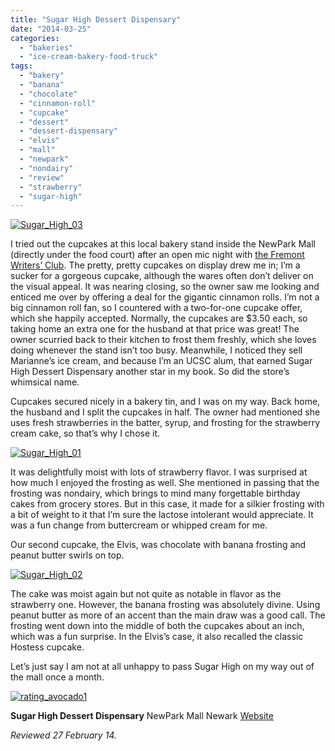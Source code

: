 ```yaml
---
title: "Sugar High Dessert Dispensary"
date: "2014-03-25"
categories: 
  - "bakeries"
  - "ice-cream-bakery-food-truck"
tags: 
  - "bakery"
  - "banana"
  - "chocolate"
  - "cinnamon-roll"
  - "cupcake"
  - "dessert"
  - "dessert-dispensary"
  - "elvis"
  - "mall"
  - "newpark"
  - "nondairy"
  - "review"
  - "strawberry"
  - "sugar-high"
---
```


[![Sugar_High_03](http://s3.amazonaws.com/thegourmez-wpmedia/2014/03/Sugar_High_03-500x333.jpg)](http://www.thegourmez.com/2014/03/sugar-high-dessert-dispensary/sugar_high_03/)

I tried out the cupcakes at this local bakery stand inside the NewPark Mall (directly under the food court) after an open mic night with [the Fremont Writers’ Club](http://www.cwc-fremontareawriters.org/). The pretty, pretty cupcakes on display drew me in; I’m a sucker for a gorgeous cupcake, although the wares often don’t deliver on the visual appeal. It was nearing closing, so the owner saw me looking and enticed me over by offering a deal for the gigantic cinnamon rolls. I’m not a big cinnamon roll fan, so I countered with a two-for-one cupcake offer, which she happily accepted. Normally, the cupcakes are $3.50 each, so taking home an extra one for the husband at that price was great! The owner scurried back to their kitchen to frost them freshly, which she loves doing whenever the stand isn’t too busy. Meanwhile, I noticed they sell Marianne’s ice cream, and because I’m an UCSC alum, that earned Sugar High Dessert Dispensary another star in my book. So did the store’s whimsical name.

Cupcakes secured nicely in a bakery tin, and I was on my way. Back home, the husband and I split the cupcakes in half. The owner had mentioned she uses fresh strawberries in the batter, syrup, and frosting for the strawberry cream cake, so that’s why I chose it.

[![Sugar_High_01](http://s3.amazonaws.com/thegourmez-wpmedia/2014/03/Sugar_High_01-500x387.jpg)](http://www.thegourmez.com/2014/03/sugar-high-dessert-dispensary/sugar_high_01/)

It was delightfully moist with lots of strawberry flavor. I was surprised at how much I enjoyed the frosting as well. She mentioned in passing that the frosting was nondairy, which brings to mind many forgettable birthday cakes from grocery stores. But in this case, it made for a silkier frosting with a bit of weight to it that I’m sure the lactose intolerant would appreciate. It was a fun change from buttercream or whipped cream for me.

Our second cupcake, the Elvis, was chocolate with banana frosting and peanut butter swirls on top.

[![Sugar_High_02](http://s3.amazonaws.com/thegourmez-wpmedia/2014/03/Sugar_High_02-500x429.jpg)](http://www.thegourmez.com/2014/03/sugar-high-dessert-dispensary/sugar_high_02/)

The cake was moist again but not quite as notable in flavor as the strawberry one. However, the banana frosting was absolutely divine. Using peanut butter as more of an accent than the main draw was a good call. The frosting went down into the middle of both the cupcakes about an inch, which was a fun surprise. In the Elvis’s case, it also recalled the classic Hostess cupcake.

Let’s just say I am not at all unhappy to pass Sugar High on my way out of the mall once a month.

[![rating_avocado1](http://s3.amazonaws.com/thegourmez-wpmedia/2009/02/rating_avocado1.gif)](http://www.thegourmez.com/2009/02/restaurant-review-nanas-durham/rating_avocado1/)

**Sugar High Dessert Dispensary** NewPark Mall Newark [Website](https://www.facebook.com/SugarHighDessertDispensary)

_Reviewed 27 February 14._
